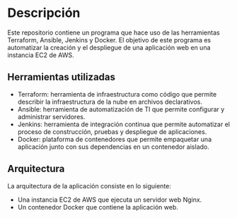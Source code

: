 # Descripción

Este repositorio contiene un programa que hace uso de las herramientas Terraform, Ansible, Jenkins y Docker. El objetivo de este programa es automatizar la creación y el despliegue de una aplicación web en una instancia EC2 de AWS.

## Herramientas utilizadas
* Terraform: herramienta de infraestructura como código que permite describir la infraestructura de la nube en archivos declarativos.
* Ansible: herramienta de automatización de TI que permite configurar y administrar servidores.
* Jenkins: herramienta de integración continua que permite automatizar el proceso de construcción, pruebas y despliegue de aplicaciones.
* Docker: plataforma de contenedores que permite empaquetar una aplicación junto con sus dependencias en un contenedor aislado. 
## Arquitectura
La arquitectura de la aplicación consiste en lo siguiente:

* Una instancia EC2 de AWS que ejecuta un servidor web Nginx.
* Un contenedor Docker que contiene la aplicación web.
